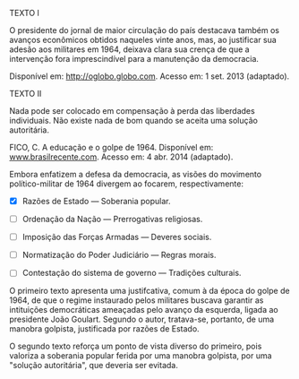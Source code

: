 

TEXTO l

O presidente do jornal de maior circulação do país destacava também os avanços econômicos obtidos naqueles vinte anos, mas, ao justificar sua adesão aos militares em 1964, deixava clara sua crença de que a intervenção fora imprescindível para a manutenção da democracia.

Disponível em: http://oglobo.globo.com. Acesso em: 1 set. 2013 (adaptado).

TEXTO II

Nada pode ser colocado em compensação à perda das liberdades individuais. Não existe nada de bom quando se aceita uma solução autoritária.

FICO, C. A educação e o golpe de 1964. Disponível em: www.brasilrecente.com. Acesso em: 4 abr. 2014 (adaptado).

Embora enfatizem a defesa da democracia, as visões do movimento político-militar de 1964 divergem ao focarem, respectivamente:



- [x] Razões de Estado — Soberania popular.
- [ ] Ordenação da Nação — Prerrogativas religiosas.
- [ ] Imposição das Forças Armadas — Deveres sociais.
- [ ] Normatização do Poder Judiciário — Regras morais.
- [ ] Contestação do sistema de governo — Tradições culturais.


O primeiro texto apresenta uma justifcativa, comum à da época do golpe de 1964, de que o regime instaurado pelos militares buscava garantir as intituições democráticas ameaçadas pelo avanço da esquerda, ligada ao presidente João Goulart. Segundo o autor, tratava-se, portanto, de uma manobra golpista, justificada por razões de Estado.

O segundo texto reforça um ponto de vista diverso do primeiro, pois valoriza a soberania popular ferida por uma manobra golpista, por uma "solução autoritária", que deveria ser evitada.

        